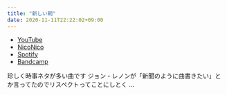 ```yaml
---
title: "新しい朝"
date: 2020-11-11T22:22:02+09:00
---
```


- [YouTube](https://www.youtube.com/watch?acZ34h8n-_c)
- [NicoNico](https://nico.ms/sm37805476)
- [Spotify](https://open.spotify.com/track/131gwtp0Mc0ECdvb6T5tVD)
- [Bandcamp](https://mikirihasshap.bandcamp.com/track/--169)

珍しく時事ネタが多い曲です ジョン・レノンが「新聞のように曲書きたい」とか言ってたのでリスペクトってことにしとく ...